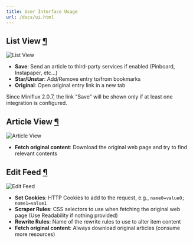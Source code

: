 ```yaml
---
title: User Interface Usage
url: /docs/ui.html
---
```

<h2 id="list-view">List View <a class="anchor" href="#list-view" title="Permalink">¶</a></h2>

![List View](/images/list_view.png)

- **Save**: Send an article to third-party services if enabled (Pinboard, Instapaper, etc...)
- **Star/Unstar**: Add/Remove entry to/from bookmarks
- **Original**: Open original entry link in a new tab

<p class="info">
Since Miniflux 2.0.7, the link "Save" will be shown only if at least one integration is configured.
</p>

<h2 id="article-view">Article View <a class="anchor" href="#article-view" title="Permalink">¶</a></h2>

![Article View](/images/entry_view.png)

- **Fetch original content**: Download the original web page and try to find relevant contents

<h2 id="edit-feed">Edit Feed <a class="anchor" href="#edit-feed" title="Permalink">¶</a></h2>

![Edit Feed](/images/edit_feed.png)

- **Set Cookies**: HTTP Cookies to add to the request, e.g., `name0=value0; name1=value1`
- **Scraper Rules**: CSS selectors to use when fetching the original web page (Use Readability if nothing provided)
- **Rewrite Rules**: Name of the rewrite rules to use to alter item content
- **Fetch original content**: Always download original articles (consume more resources)

